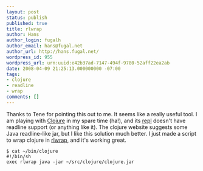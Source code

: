 ```yaml
---
layout: post
status: publish
published: true
title: rlwrap
author: Hans
author_login: fugalh
author_email: hans@fugal.net
author_url: http://hans.fugal.net/
wordpress_id: 955
wordpress_url: urn:uuid:e42b37ad-7147-494f-9780-52aff22ea2ab
date: 2008-04-09 21:25:13.000000000 -07:00
tags:
- clojure
- readline
- wrap
comments: []
---
```

<p>Thanks to Tene for pointing this out to me. It seems like a really useful tool. I am playing with <a href="http://clojure.sf.net">Clojure</a> in my spare time (ha!), and its <acronym title="read-eval-print loop">repl</acronym> doesn't have readline support (or anything like it). The clojure website suggests some Java readline-like jar, but I like this solution much better. I just made a script to wrap clojure in <a href="http://utopia.knoware.nl/~hlub/uck/rlwrap/">rlwrap</a>, and it's working great.</p>

<pre><code>$ cat ~/bin/clojure
#!/bin/sh
exec rlwrap java -jar ~/src/clojure/clojure.jar
</code></pre>
